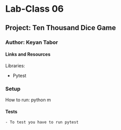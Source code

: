 # Lab-Class 06
## Project: Ten Thousand Dice Game

### Author: Keyan Tabor

#### Links and Resources
Libraries:
- Pytest


### Setup
 How to run: python m

 #### Tests
    - To test you have to run pytest
  
